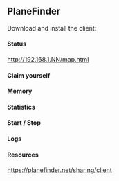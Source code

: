 ## PlaneFinder

Download and install the client:

#### Status

http://192.168.1.NN/map.html

#### Claim yourself

#### Memory

#### Statistics

#### Start / Stop

#### Logs

#### Resources

https://planefinder.net/sharing/client

